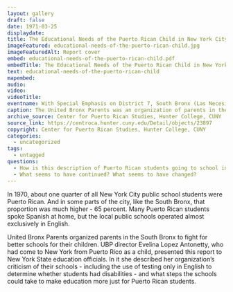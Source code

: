 ```yaml
---
layout: gallery 
draft: false
date: 1971-03-25
displaydate: 
title: The Educational Needs of the Puerto Rican Child in New York City
imageFeatured: educational-needs-of-the-puerto-rican-child.jpg
imageFeaturedAlt: Report cover
embed: educational-needs-of-the-puerto-rican-child.pdf
embedTitle: The Educational Needs of the Puerto Rican Child in New York City
text: educational-needs-of-the-puerto-rican-child
mapembed:
audio:
video:
videoTitle:
eventname: With Special Emphasis on District 7, South Bronx (Las Necesidades Educacionales del Niño Puertorriqueño en Nueva York Con Emfasis Especial en el Distrito 7, Sur del Bronx)
caption: The United Bronx Parents was an organization of parents in the South Bronx. Many members of the organization were Puerto Rican and Black New Yorkers whose children attended local public schools and were concerned about the quality of education they received there. 
archive_source: Center for Puerto Rican Studies, Hunter College, CUNY 
source_link: https://centroca.hunter.cuny.edu/Detail/objects/23897
copyright: Center for Puerto Rican Studies, Hunter College, CUNY 
categories:
  - uncategorized
tags:
  - untagged
questions:
  - How is this description of Puerto Rican students going to school in the South Bronx in the 1970s similar to or different from the description that Toni Cade Bambara offered of Puerto Rican students going to school in Harlem in the 1940s? 
  - What seems to have continued? What seems to have changed?
---
```


In 1970, about one quarter of all New York City public school students were Puerto Rican. And in some parts of the city, like the South Bronx, that proportion was much higher - 65 percent. Many Puerto Rican students spoke Spanish at home, but the local public schools operated almost exclusively in English.

United Bronx Parents organized parents in the South Bronx to fight for better schools for their children. UBP director Evelina Lopez Antonetty, who had come to New York from Puerto Rico as a child, presented this report to New York State education officials. In it she described her organization’s criticism of their schools - including the use of testing only in English to determine whether students had disabilities - and what steps the schools could take to make education more just for Puerto Rican students.